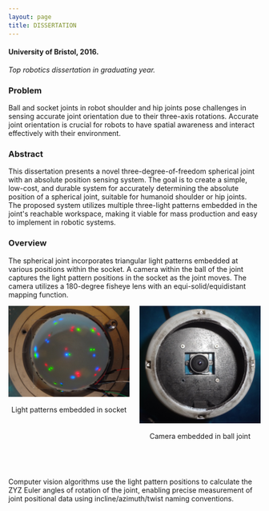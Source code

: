 ```yaml
---
layout: page
title: DISSERTATION
---
```

#### University of Bristol, 2016. 

*Top robotics dissertation in graduating year.*

### Problem
Ball and socket joints in robot shoulder and hip joints pose challenges in sensing accurate joint orientation due to their three-axis rotations. Accurate joint orientation is crucial for robots to have spatial awareness and interact effectively with their environment.

### Abstract
This dissertation presents a novel three-degree-of-freedom spherical joint with an absolute position sensing system. The goal is to create a simple, low-cost, and durable system for accurately determining the absolute position of a spherical joint, suitable for humanoid shoulder or hip joints. The proposed system utilizes multiple three-light patterns embedded in the joint's reachable workspace, making it viable for mass production and easy to implement in robotic systems.

### Overview
The spherical joint incorporates triangular light patterns embedded at various positions within the socket. A camera within the ball of the joint captures the light pattern positions in the socket as the joint moves. The camera utilizes a 180-degree fisheye lens with an equi-solid/equidistant mapping function.


<div style="display: flex; margin-bottom: 60px;">
  <div style="flex: 1; padding-right: 10px; max-height: 300px;">
    <img src="/assets/dissertation-light-pattern-view.jpg" alt="Light Patterns in socket" style="max-width: 100%; max-height: 100%; object-fit: contain;">
    <p style="text-align: center;">Light patterns embedded in socket</p>
  </div>
  <div style="flex: 1; padding-left: 10px; max-height: 300px;">
    <img src="/assets/dissertation-ball-view.jpg" alt="Camera embedded in ball joint" style="max-width: 100%; max-height: 100%; object-fit: contain;">
    <p style="text-align: center;">Camera embedded in ball joint</p>
  </div>
</div>

Computer vision algorithms use the light pattern positions to calculate the ZYZ Euler angles of rotation of the joint, enabling precise measurement of joint positional data using incline/azimuth/twist naming conventions.
